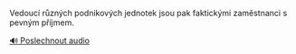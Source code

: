 
Vedoucí různých podnikových jednotek jsou pak faktickými zaměstnanci s pevným příjmem.

[🔊 Poslechnout audio](/data/7-paragraphs/audio/chapter_50/para_012-Vedouc-rznch-podnikovch-jednotek-jsou-pak-fakt.mp3)
